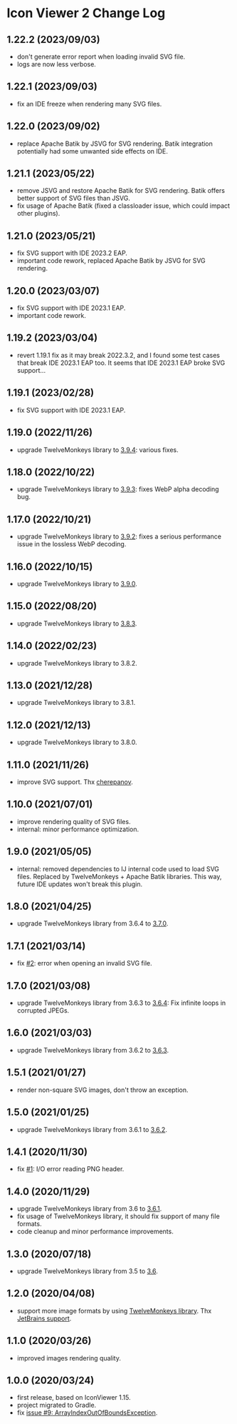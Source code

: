 # Icon Viewer 2 Change Log

## 1.22.2 (2023/09/03)
* don't generate error report when loading invalid SVG file. 
* logs are now less verbose.

## 1.22.1 (2023/09/03)
* fix an IDE freeze when rendering many SVG files.

## 1.22.0 (2023/09/02)
* replace Apache Batik by JSVG for SVG rendering. Batik integration potentially had some unwanted side effects on IDE.

## 1.21.1 (2023/05/22)
* remove JSVG and restore Apache Batik for SVG rendering. Batik offers better support of SVG files than JSVG.
* fix usage of Apache Batik (fixed a classloader issue, which could impact other plugins).

## 1.21.0 (2023/05/21)
* fix SVG support with IDE 2023.2 EAP.
* important code rework, replaced Apache Batik by JSVG for SVG rendering.

## 1.20.0 (2023/03/07)
* fix SVG support with IDE 2023.1 EAP.
* important code rework.

## 1.19.2 (2023/03/04)
* revert 1.19.1 fix as it may break 2022.3.2, and I found some test cases that break IDE 2023.1 EAP too. It seems that IDE 2023.1 EAP broke SVG support...

## 1.19.1 (2023/02/28)
* fix SVG support with IDE 2023.1 EAP.

## 1.19.0 (2022/11/26)
* upgrade TwelveMonkeys library to [3.9.4](https://github.com/haraldk/TwelveMonkeys/releases/tag/twelvemonkeys-3.9.4): various fixes.

## 1.18.0 (2022/10/22)
* upgrade TwelveMonkeys library to [3.9.3](https://github.com/haraldk/TwelveMonkeys/releases/tag/twelvemonkeys-3.9.3): fixes WebP alpha decoding bug.

## 1.17.0 (2022/10/21)
* upgrade TwelveMonkeys library to [3.9.2](https://github.com/haraldk/TwelveMonkeys/releases/tag/twelvemonkeys-3.9.2): fixes a serious performance issue in the lossless WebP decoding.

## 1.16.0 (2022/10/15)
* upgrade TwelveMonkeys library to [3.9.0](https://github.com/haraldk/TwelveMonkeys/releases/tag/twelvemonkeys-3.9.0).

## 1.15.0 (2022/08/20)
* upgrade TwelveMonkeys library to [3.8.3](https://github.com/haraldk/TwelveMonkeys/releases/tag/twelvemonkeys-3.8.3).

## 1.14.0 (2022/02/23)
* upgrade TwelveMonkeys library to 3.8.2.

## 1.13.0 (2021/12/28)
* upgrade TwelveMonkeys library to 3.8.1.

## 1.12.0 (2021/12/13)
* upgrade TwelveMonkeys library to 3.8.0.

## 1.11.0 (2021/11/26)
* improve SVG support. Thx [cherepanov](https://github.com/jonathanlermitage/IconViewer/pull/4).

## 1.10.0 (2021/07/01)
* improve rendering quality of SVG files.
* internal: minor performance optimization.

## 1.9.0 (2021/05/05)
* internal: removed dependencies to IJ internal code used to load SVG files. Replaced by TwelveMonkeys + Apache Batik libraries. This way, future IDE updates won't break this plugin.

## 1.8.0 (2021/04/25)
* upgrade TwelveMonkeys library from 3.6.4 to [3.7.0](https://github.com/haraldk/TwelveMonkeys/releases/tag/twelvemonkeys-3.7.0).

## 1.7.1 (2021/03/14)
* fix [#2](https://github.com/jonathanlermitage/IconViewer/issues/2): error when opening an invalid SVG file.

## 1.7.0 (2021/03/08)
* upgrade TwelveMonkeys library from 3.6.3 to [3.6.4](https://github.com/haraldk/TwelveMonkeys/releases/tag/twelvemonkeys-3.6.4): Fix infinite loops in corrupted JPEGs.

## 1.6.0 (2021/03/03)
* upgrade TwelveMonkeys library from 3.6.2 to [3.6.3](https://github.com/haraldk/TwelveMonkeys/releases/tag/twelvemonkeys-3.6.3).

## 1.5.1 (2021/01/27)
* render non-square SVG images, don't throw an exception.

## 1.5.0 (2021/01/25)
* upgrade TwelveMonkeys library from 3.6.1 to [3.6.2](https://github.com/haraldk/TwelveMonkeys/releases/tag/twelvemonkeys-3.6.2).

## 1.4.1 (2020/11/30)
* fix [#1](https://github.com/jonathanlermitage/IconViewer/issues/1): I/O error reading PNG header.

## 1.4.0 (2020/11/29)
* upgrade TwelveMonkeys library from 3.6 to [3.6.1](https://github.com/haraldk/TwelveMonkeys/releases/tag/twelvemonkeys-3.6.1).
* fix usage of TwelveMonkeys library, it should fix support of many file formats.
* code cleanup and minor performance improvements.

## 1.3.0 (2020/07/18)
* upgrade TwelveMonkeys library from 3.5 to [3.6](https://github.com/haraldk/TwelveMonkeys/releases/tag/twelvemonkeys-3.6).

## 1.2.0 (2020/04/08)
* support more image formats by using [TwelveMonkeys library](https://github.com/haraldk/TwelveMonkeys). Thx [JetBrains support](https://youtrack.jetbrains.com/issue/IDEA-236055#focus=streamItem-27-4037903.0-0).

## 1.1.0 (2020/03/26)
* improved images rendering quality.

## 1.0.0 (2020/03/24)
* first release, based on IconViewer 1.15.
* project migrated to Gradle.
* fix [issue #9: ArrayIndexOutOfBoundsException](https://github.com/davidsommer/IconViewer/issues/9).
